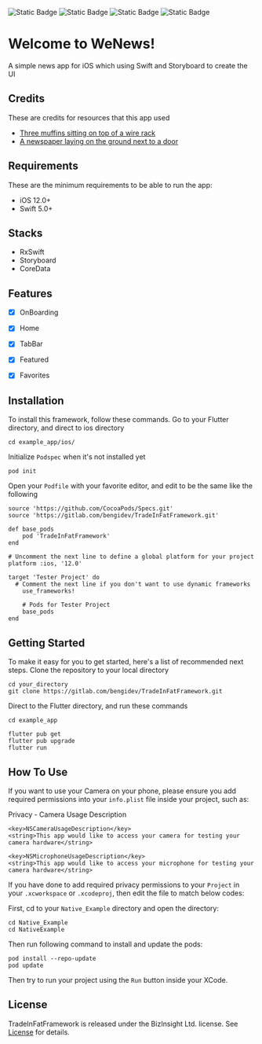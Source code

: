 ![Static Badge](https://img.shields.io/badge/version-12.0-orange?style=for-the-badge&logo=ios&link=https%3A%2F%2Fsupport.apple.com%2Fen-us%2F100100) ![Static Badge](https://img.shields.io/badge/version-5.x-orange?style=for-the-badge&logo=swift&link=https%3A%2F%2Fwww.swift.org) ![Static Badge](https://img.shields.io/badge/version-1.7.38-white?style=for-the-badge&logo=cocoapods&link=https%3A%2F%2Fcocoapods.org) ![Static Badge](https://img.shields.io/badge/license-MIT-white?style=for-the-badge&logo=alchemy) 



# Welcome to WeNews!

A simple news app for iOS which using Swift and Storyboard to create the UI



## Credits

These are credits for resources that this app used
- [Three muffins sitting on top of a wire rack](https://unsplash.com/photos/three-muffins-sitting-on-top-of-a-wire-rack-Pw6Qtdt2eq0)
- [A newspaper laying on the ground next to a door](https://unsplash.com/photos/a-newspaper-laying-on-the-ground-next-to-a-door-Y3B6FBaiyi8)



## Requirements

These are the minimum requirements to be able to run the app:
-   iOS 12.0+
-   Swift 5.0+



## Stacks

- RxSwift
- Storyboard
- CoreData


## Features

 - [x] OnBoarding
 - [x] Home
 - [x] TabBar
 - [x] Featured
 - [x] Favorites



## Installation

To install this framework, follow these commands.
Go to your Flutter directory, and direct to ios directory
```
cd example_app/ios/
```

Initialize `Podspec` when it's not installed yet
```
pod init
```

Open your `Podfile` with your favorite editor, and edit to be the same like the following
```
source 'https://github.com/CocoaPods/Specs.git'
source 'https://gitlab.com/bengidev/TradeInFatFramework.git'

def base_pods
	pod 'TradeInFatFramework'
end

# Uncomment the next line to define a global platform for your project
platform :ios, '12.0'

target 'Tester Project' do
  # Comment the next line if you don't want to use dynamic frameworks
	use_frameworks!

	# Pods for Tester Project
	base_pods
end
```



## Getting Started

To make it easy for you to get started, here's a list of recommended next steps.
Clone the repository to your local directory
```
cd your_directory
git clone https://gitlab.com/bengidev/TradeInFatFramework.git
```

Direct to the Flutter directory, and run these commands
```
cd example_app

flutter pub get
flutter pub upgrade
flutter run
```



## How To Use

If you want to use your Camera on your phone, please ensure
you add required permissions into your `info.plist` file inside your project,
such as:

Privacy - Camera Usage Description
```
<key>NSCameraUsageDescription</key>
<string>This app would like to access your camera for testing your camera hardware</string>

<key>NSMicrophoneUsageDescription</key>
<string>This app would like to access your microphone for testing your camera hardware</string>
```

If you have done to add required privacy permissions to your `Project` in your `.xcworkspace` or `.xcodeproj`, 
then edit the file to match below codes:

First, cd to your `Native_Example` directory and open the directory:
```
cd Native_Example
cd NativeExample
```

Then run following command to install and update the pods:

```
pod install --repo-update
pod update
```

Then try to run your project using the `Run` button inside your XCode.



## License

TradeInFatFramework is released under the BizInsight Ltd. license. See [License](https://gitlab.com/bengidev/TradeInFatFramework/-/blob/main/LICENSE) for details.
